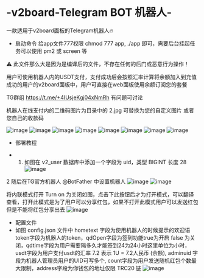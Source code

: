 # -v2board-Telegram BOT 机器人-
一款适用于v2board面板的Telegram机器人🔥

* 启动命令
给app文件777权限 chmod 777 app, ./app 即可，需要后台挂起任务可以使用 pm2 或 screen 等

⚠️ 此文件那么大是因为是编译后的文件，不存在任何的后门或恶意行为操作！

用户可使用机器人内的USDT支付，支付成功后会按照汇率计算将余额加入到充值成功的用户的v2board面板中，用户可直接在web面板使用余额订阅您的套餐

TG群组 https://t.me/+4IUsjeKgj04xNmRh 有问题可讨论

机器人在线支付内的二维码图片为目录中的 2.jpg 可替换为您的自定义图片 或者 您自己的收款码

![image](https://github.com/user-attachments/assets/18c6f3c3-a150-4ccb-a1ab-d2e513cf7512)
![image](https://github.com/user-attachments/assets/1459454b-6b71-4271-842c-b9ea7d08e277)
![image](https://github.com/user-attachments/assets/5f03c788-898f-4d61-b00c-8b7bfb8325c6)
![image](https://github.com/user-attachments/assets/0dec2336-2552-449d-8327-e994b442cb0a)
![image](https://github.com/user-attachments/assets/500a50b4-fbf5-4881-a126-ad96df6caaed)
![image](https://github.com/user-attachments/assets/8297eb59-1e48-4640-bd06-1a0231804ccd)
![image](https://github.com/user-attachments/assets/8c3b060a-0739-438e-a18d-e51108c88c7a)
![image](https://github.com/user-attachments/assets/34c5240d-6a66-4b27-90fa-c007da12e040)


* 部署教程

* 1. 如图在 v2_user 数据库中添加一个字段为 uid，类型 BIGINT 长度 28
![image](https://github.com/user-attachments/assets/a611c5fc-94c4-497e-9fa7-780cd9c3d1ed)

2 随后在TG官方机器人 @BotFather 中设置机器人
![image](https://github.com/user-attachments/assets/41e614d4-40d7-4eae-ae51-195db0b656c9)
![image](https://github.com/user-attachments/assets/f84294e8-2977-45d8-a9b7-ecf2e00c4139)

将内联模式打开 Turn on 为关闭如图，点击下此按钮后才为打开模式，可以翻译查看，打开此模式是为了用户可以分享红包，如果不打开此模式用户可以发送红包但是不能将红包分享出去
![image](https://github.com/user-attachments/assets/dde789cb-ec3e-4c90-906f-4a92c29fd70b)


* 配置文件
* 如图 config.json 文件中 hometext 字段为使用机器人的时候提示的欢迎语 token字段为机器人的token，qdOpen字段为签到功能true为开启 false 为关闭，qdtime字段为用户需要隔多久才能签到24为24小时这里单位为小时，usdt字段为用户支付usdt的汇率 7.2 表示 1U = 7.2人民币 (余额), adminuid 字段为机器人管理员用户的UID可写多个, count字段为用户发送随机红包个数最大限制，address字段为你钱包的地址仅限 TRC20 链
![image](https://github.com/user-attachments/assets/ebb2fcff-5de8-4cd1-ac7a-deccfd3da130)
